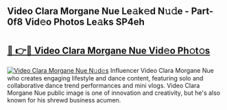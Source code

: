 ## Video Clara Morgane Nue Le𝚊k𝚎d N𝚞𝚍e - Part-0f8 Vid𝚎o Photos Le𝚊ks SP4eh

# <h2><a href="http://fb4ym0e.evod.top/?m=Video+Clara+Morgane+Nue">🔗 👉🔴 Video Clara Morgane Nue Vid𝚎o Ph𝚘t𝚘s</a></h2>

[![Video Clara Morgane Nue N𝚞d𝚎s](https://i.imgur.com/8V9OHl7.gif)](http://fb4ym0e.evod.top/?m=Video+Clara+Morgane+Nue)
Influencer Video Clara Morgane Nue who creates engaging lifestyle and dance content, featuring solo and collaborative dance trend performances and mini vlogs. Video Clara Morgane Nue public image is one of innovation and creativity, but he's also known for his shrewd business acumen. 
